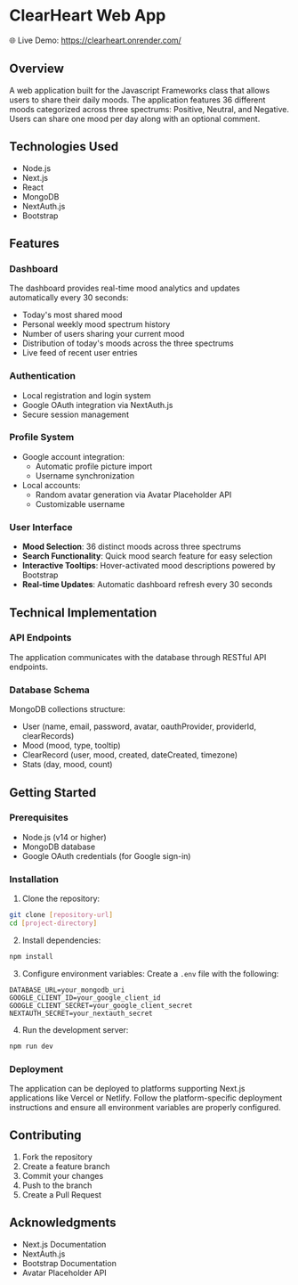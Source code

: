 # ClearHeart Web App

🌐 Live Demo: https://clearheart.onrender.com/

## Overview
A web application built for the Javascript Frameworks class that allows users to share their daily moods. The application features 36 different moods categorized across three spectrums: Positive, Neutral, and Negative. Users can share one mood per day along with an optional comment.

## Technologies Used
- Node.js
- Next.js
- React
- MongoDB
- NextAuth.js
- Bootstrap

## Features

### Dashboard
The dashboard provides real-time mood analytics and updates automatically every 30 seconds:
- Today's most shared mood
- Personal weekly mood spectrum history
- Number of users sharing your current mood
- Distribution of today's moods across the three spectrums
- Live feed of recent user entries

### Authentication
- Local registration and login system
- Google OAuth integration via NextAuth.js
- Secure session management

### Profile System
- Google account integration:
  - Automatic profile picture import
  - Username synchronization
- Local accounts:
  - Random avatar generation via Avatar Placeholder API
  - Customizable username

### User Interface
- **Mood Selection**: 36 distinct moods across three spectrums
- **Search Functionality**: Quick mood search feature for easy selection
- **Interactive Tooltips**: Hover-activated mood descriptions powered by Bootstrap
- **Real-time Updates**: Automatic dashboard refresh every 30 seconds

## Technical Implementation

### API Endpoints
The application communicates with the database through RESTful API endpoints.

### Database Schema
MongoDB collections structure:
- User (name, email, password, avatar, oauthProvider, providerId, clearRecords)
- Mood (mood, type, tooltip)
- ClearRecord (user, mood, created, dateCreated, timezone)
- Stats (day, mood, count)

## Getting Started

### Prerequisites
- Node.js (v14 or higher)
- MongoDB database
- Google OAuth credentials (for Google sign-in)

### Installation
1. Clone the repository:
```bash
git clone [repository-url]
cd [project-directory]
```

2. Install dependencies:
```bash
npm install
```

3. Configure environment variables:
Create a `.env` file with the following:
```
DATABASE_URL=your_mongodb_uri
GOOGLE_CLIENT_ID=your_google_client_id
GOOGLE_CLIENT_SECRET=your_google_client_secret
NEXTAUTH_SECRET=your_nextauth_secret
```

4. Run the development server:
```bash
npm run dev
```

### Deployment
The application can be deployed to platforms supporting Next.js applications like Vercel or Netlify. Follow the platform-specific deployment instructions and ensure all environment variables are properly configured.

## Contributing
1. Fork the repository
2. Create a feature branch
3. Commit your changes
4. Push to the branch
5. Create a Pull Request

## Acknowledgments
- Next.js Documentation
- NextAuth.js
- Bootstrap Documentation
- Avatar Placeholder API
